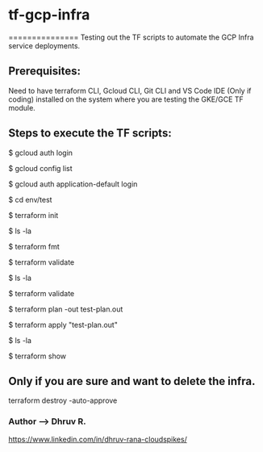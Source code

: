 # tf-gcp-infra
===============
Testing out the TF scripts to automate the GCP Infra service deployments.

## Prerequisites:
Need to have terraform CLI, Gcloud CLI, Git CLI and VS Code IDE (Only if coding) installed on the system where you are testing the GKE/GCE TF module.

## Steps to execute the TF scripts:

$ gcloud auth login

$ gcloud config list

$ gcloud auth application-default login

$ cd env/test

$ terraform init

$ ls -la

$ terraform fmt

$ terraform validate

$ ls -la

$ terraform validate

$ terraform plan -out test-plan.out

$ terraform apply "test-plan.out"

$ ls -la

$ terraform show

## Only if you are sure and want to delete the infra.
terraform destroy -auto-approve

### Author --> Dhruv R.
https://www.linkedin.com/in/dhruv-rana-cloudspikes/
